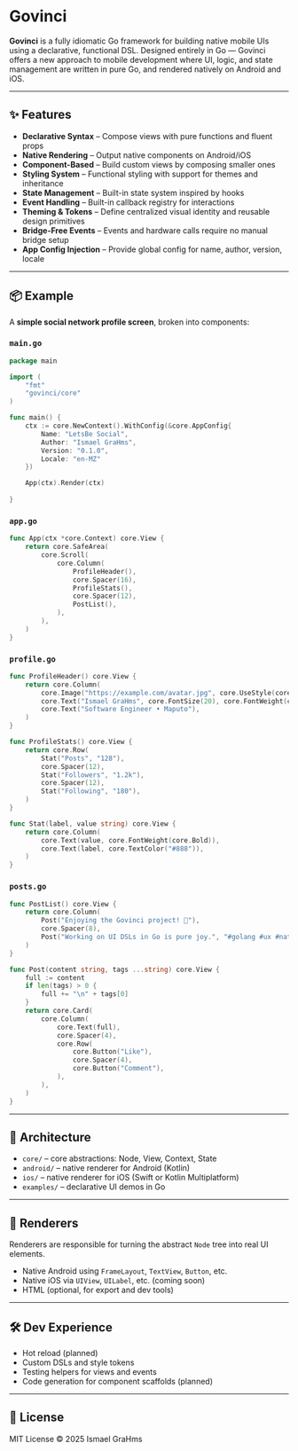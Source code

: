 # Govinci

**Govinci** is a fully idiomatic Go framework for building native mobile UIs using a declarative, functional DSL. Designed entirely in Go — Govinci offers a new approach to mobile development where UI, logic, and state management are written in pure Go, and rendered natively on Android and iOS.

---

## ✨ Features

- **Declarative Syntax** – Compose views with pure functions and fluent props
- **Native Rendering** – Output native components on Android/iOS 
- **Component-Based** – Build custom views by composing smaller ones
- **Styling System** – Functional styling with support for themes and inheritance
- **State Management** – Built-in state system inspired by hooks
- **Event Handling** – Built-in callback registry for interactions
- **Theming & Tokens** – Define centralized visual identity and reusable design primitives
- **Bridge-Free Events** – Events and hardware calls require no manual bridge setup
- **App Config Injection** – Provide global config for name, author, version, locale

---

## 📦 Example

A **simple social network profile screen**, broken into components:

### `main.go`
```go
package main

import (
    "fmt"
    "govinci/core"
)

func main() {
    ctx := core.NewContext().WithConfig(&core.AppConfig{
        Name: "LetsBe Social",
        Author: "Ismael GraHms",
        Version: "0.1.0",
        Locale: "en-MZ"
    })

    App(ctx).Render(ctx)
    
}
```

### `app.go`
```go
func App(ctx *core.Context) core.View {
    return core.SafeArea(
        core.Scroll(
            core.Column(
                ProfileHeader(),
                core.Spacer(16),
                ProfileStats(),
                core.Spacer(12),
                PostList(),
            ),
        ),
    )
}
```

### `profile.go`
```go
func ProfileHeader() core.View {
    return core.Column(
        core.Image("https://example.com/avatar.jpg", core.UseStyle(core.Style{BorderRadius: 40})),
        core.Text("Ismael GraHms", core.FontSize(20), core.FontWeight(core.Bold)),
        core.Text("Software Engineer • Maputo"),
    )
}

func ProfileStats() core.View {
    return core.Row(
        Stat("Posts", "128"),
        core.Spacer(12),
        Stat("Followers", "1.2k"),
        core.Spacer(12),
        Stat("Following", "180"),
    )
}

func Stat(label, value string) core.View {
    return core.Column(
        core.Text(value, core.FontWeight(core.Bold)),
        core.Text(label, core.TextColor("#888")),
    )
}
```

### `posts.go`
```go
func PostList() core.View {
    return core.Column(
        Post("Enjoying the Govinci project! 🚀"),
        core.Spacer(8),
        Post("Working on UI DSLs in Go is pure joy.", "#golang #ux #native"),
    )
}

func Post(content string, tags ...string) core.View {
    full := content
    if len(tags) > 0 {
        full += "\n" + tags[0]
    }
    return core.Card(
        core.Column(
            core.Text(full),
            core.Spacer(4),
            core.Row(
                core.Button("Like"),
                core.Spacer(4),
                core.Button("Comment"),
            ),
        ),
    )
}
```

---

## 📐 Architecture

- `core/` – core abstractions: Node, View, Context, State
- `android/` – native renderer for Android (Kotlin)
- `ios/` – native renderer for iOS (Swift or Kotlin Multiplatform)
- `examples/` – declarative UI demos in Go

---

## 📱 Renderers

Renderers are responsible for turning the abstract `Node` tree into real UI elements.

- Native Android using `FrameLayout`, `TextView`, `Button`, etc.
- Native iOS via `UIView`, `UILabel`, etc. (coming soon)
- HTML (optional, for export and dev tools)


---

## 🛠 Dev Experience

- Hot reload (planned)
- Custom DSLs and style tokens
- Testing helpers for views and events
- Code generation for component scaffolds (planned)

---

## 📃 License

MIT License © 2025 Ismael GraHms

